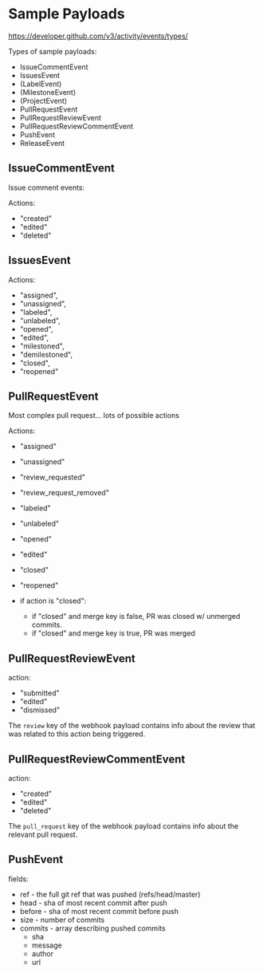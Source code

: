 # Sample Payloads

<https://developer.github.com/v3/activity/events/types/>

Types of sample payloads:

* IssueCommentEvent 
* IssuesEvent 
* (LabelEvent)
* (MilestoneEvent)
* (ProjectEvent)
* PullRequestEvent 
* PullRequestReviewEvent 
* PullRequestReviewCommentEvent 
* PushEvent
* ReleaseEvent

## IssueCommentEvent

Issue comment events:

Actions:

* "created"
* "edited"
* "deleted"


## IssuesEvent

Actions:

* "assigned", 
* "unassigned", 
* "labeled", 
* "unlabeled", 
* "opened", 
* "edited", 
* "milestoned", 
* "demilestoned", 
* "closed", 
* "reopened"


## PullRequestEvent

Most complex pull request... lots of possible actions

Actions:
* "assigned"
* "unassigned"
* "review_requested"
* "review_request_removed"
* "labeled"
* "unlabeled"
* "opened"
* "edited"
* "closed"
* "reopened"

* if action is "closed":
	* if "closed" and merge key is false, 
	  PR was closed w/ unmerged commits.
    * if "closed" and merge key is true,
      PR was merged


## PullRequestReviewEvent

action:
* "submitted"
* "edited"
* "dismissed"

The `review` key of the webhook payload
contains info about the review that was
related to this action being triggered.


## PullRequestReviewCommentEvent 

action:
* "created"
* "edited"
* "deleted"

The `pull_request` key of the webhook payload
contains info about the relevant pull request.


## PushEvent

fields:
* ref - the full git ref that was pushed (refs/head/master)
* head - sha of most recent commit after push
* before - sha of most recent commit before push
* size - number of commits
* commits - array describing pushed commits
    * sha
    * message
    * author
    * url 


